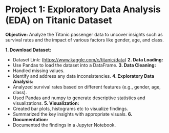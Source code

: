 # Project 1: Exploratory Data Analysis (EDA) on Titanic Dataset
**Objective:**
Analyze the Titanic passenger data to uncover insights such as survival
rates and the impact of various factors like gender, age, and class.

**1. Download Dataset:**
- Dataset Link: (https://www.kaggle.com/c/titanic/data)
**2. Data Loading:**
- Use Pandas to load the dataset into a DataFrame.
**3. Data Cleaning:**
- Handled missing values.
- Identify and address any data inconsistencies.
**4. Exploratory Data Analysis:**
- Analyzed survival rates based on different features (e.g., gender, age,
class).
- Used Pandas and numpy to generate descriptive statistics and
visualizations.
**5. Visualization:**
- Created bar plots, histograms etc to visualize findings.
- Summarized the key insights with appropriate visuals.
**6. Documentation:**
- Documented the findings in a Jupyter Notebook.
